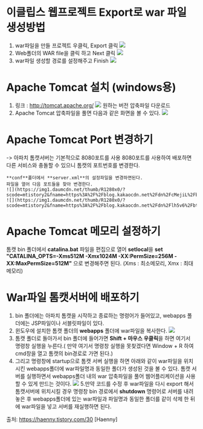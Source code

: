 # 이클립스 웹프로젝트 Export로 war 파일 생성방법
1. war파일을 만들 프로젝트 우클릭, Export 클릭
![](https://blog.kakaocdn.net/dn/tGNvx/btqymT8sJd2/cF1xeishW17bO1AvWATop1/img.png)
2. Web폴더의 WAR file을 클릭 하고 Next 클릭
![](https://img1.daumcdn.net/thumb/R1280x0/?scode=mtistory2&fname=https%3A%2F%2Fblog.kakaocdn.net%2Fdn%2FnNyJs%2FbtqymMaFGEf%2FQzRiJojm8pyrWugcxUGN91%2Fimg.png)
3. war파일 생성할 경로를 설정해주고 Finish
![](https://img1.daumcdn.net/thumb/R1280x0/?scode=mtistory2&fname=https%3A%2F%2Fblog.kakaocdn.net%2Fdn%2FkQ2NT%2FbtqymMoc89J%2FvabmR8kXgyp2OHRgN5EME1%2Fimg.png)


# Apache Tomcat 설치 (windows용)
1. 링크 : http://tomcat.apache.org/
![](https://img1.daumcdn.net/thumb/R1280x0/?scode=mtistory2&fname=https%3A%2F%2Fblog.kakaocdn.net%2Fdn%2FTUBRE%2FbtqyfZhXOG5%2FGotdfaAA3vYKMapaOe429k%2Fimg.png)
원하는 버전 압축파일 다운로드
2. Apache Tomcat 압축파일을 풀면 다음과 같은 화면을 볼 수 있다.
![](https://img1.daumcdn.net/thumb/R1280x0/?scode=mtistory2&fname=https%3A%2F%2Fblog.kakaocdn.net%2Fdn%2FcbhiqB%2Fbtqyj2TkQXv%2FyIwgmsHxyBwkLfeU4dXGCk%2Fimg.png)

# Apache Tomcat Port 변경하기
 -> 아파치 톰캣서버는 기본적으로 8080포트를 사용
    8080포트를 사용하여 배포하면 다른 서비스와 충돌할 수 있으니 톰캣의 포트번호를 변경한다.
    
    **conf**폴더에서 **server.xml**의 설정파일을 변경하면된다.
    파일을 열어 다음 포트들을 찾아 변경한다.
    ![](https://img1.daumcdn.net/thumb/R1280x0/?scode=mtistory2&fname=https%3A%2F%2Fblog.kakaocdn.net%2Fdn%2FcMejiL%2FbtqyofFeq87%2FPuApxEkZgLb8KhQNwXxSC1%2Fimg.png)
    ![](https://img1.daumcdn.net/thumb/R1280x0/?scode=mtistory2&fname=https%3A%2F%2Fblog.kakaocdn.net%2Fdn%2Flh5v6%2FbtqyqS9pNNw%2FRcOH80iCnp3T47FgJKpZm0%2Fimg.png)
    
    
# Apache Tomcat 메모리 설정하기
톰캣 bin 폴더에서 **catalina.bat** 파일을 편집으로 열어 **setlocal**을
**set "CATALINA_OPTS=-Xms512M -Xmx1024M -XX:PermSize=256M -XX:MaxPermSize=512M"** 으로 변경해주면 된다.
(Xms : 최소메모리, Xmx : 최대메모리)

# War파일 톰캣서버에 배포하기
1. bin 폴더에는 아파치 톰캣을 시작하고 종료하는 명령어가 들어있고, webapps 폴더에는 JSP파일이나 서블릿파일이 있다.
2. 윈도우에 설치한 톰캣 폴더의 **webapps** 폴더에 war파일을 복사한다.
![](https://img1.daumcdn.net/thumb/R1280x0/?scode=mtistory2&fname=https%3A%2F%2Fblog.kakaocdn.net%2Fdn%2Fvsh0m%2Fbtqyj3x4lAY%2FqHmfiGEzlMYbofhtoAGtX1%2Fimg.png)
3. 톰캣 폴더로 돌아가서 bin 폴더에 들어가면 **Shift + 마우스 우클릭**을 하면 여기서 명령창 실행을 누른다.( 만약 여기서 명령창 실행을 못찾겠다면 Window + R 하여 cmd창을 열고 톰캣의 bin경로로 가면 된다.)
4. 그리고 명령창에 startup으로 톰캣 서버 실행을 하면 아래와 같이 war파일을 위치시킨 webapps폴더에 war파일명과 동일한 폴더가 생성된 것을 볼 수 있다.
톰캣 서버를 실행하면서 webapps폴더 내의 war 압축파일을 풀어 웹어플리케이션을 사용할 수 있게 만드는 것이다.
![](https://img1.daumcdn.net/thumb/R1280x0/?scode=mtistory2&fname=https%3A%2F%2Fblog.kakaocdn.net%2Fdn%2FckNogN%2FbtqymL32Mqt%2Fc8sTHKWJGs9YNUK7eARCXK%2Fimg.png)
5.만약 코드를 수정 후 war파일을 다시 export 해서 톰캣서버에 위치시킬 경우 명령창 bin 경로에서 **shutdown** 명령어로 서버를 내려놓은 후 webapps폴더에 있는 war파일과 파일명과 동일한 폴더를 같이 삭제 한 뒤에 war파일을 넣고 서버를 재실행하면 된다.



출처: https://haenny.tistory.com/30 [Haenny]
